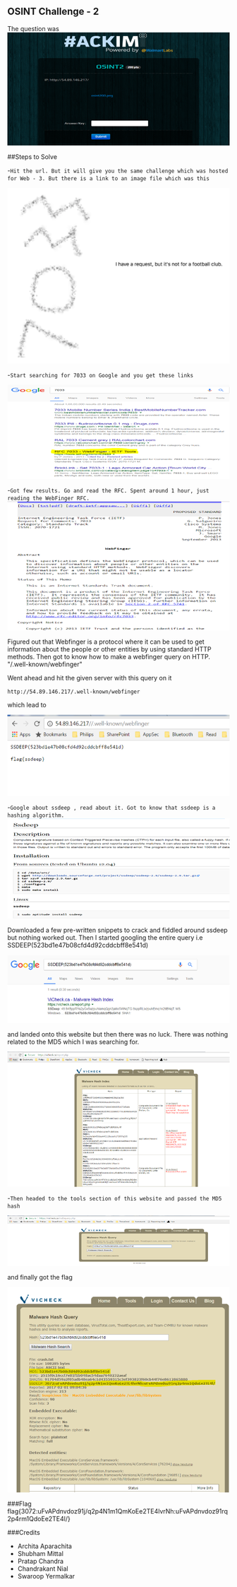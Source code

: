 ## OSINT Challenge - 2  

The question was  
    ![](/HACKIM-8/images/osint2/1.png?raw=true)  
    
##Steps to Solve  

-`Hit the url. But it will give you the same challenge which was hosted for Web - 3. But there is a link to an image file which was this`

![](/HACKIM-8/images/osint2/2.png?raw=true)  

-`Start searching for 7033 on Google and you get these links`  


![](/HACKIM-8/images/osint2/3.png?raw=true)  

-`Got few results. Go and read the RFC. Spent around 1 hour, just reading the WebFinger RFC.`  
![](/HACKIM-8/images/osint2/4.png?raw=true)  

Figured out that Webfinger is a protocol where it can be used to get information about the people or other entities by using standard HTTP methods.
Then got to know how to make a webfinger query on HTTP. 
    "/.well-known/webfinger"  
    
 Went ahead and hit the given server with this query on it  
 
    http://54.89.146.217/.well-known/webfinger

which lead to  


![](/HACKIM-8/images/osint2/5.png?raw=true)  

-`Google about ssdeep , read about it. Got to know that ssdeep is a hashing algorithm.`   
![](/HACKIM-8/images/osint2/6.png?raw=true)  

Downloaded a few pre-written snippets to crack and fiddled around ssdeep but nothing worked out. Then I started googling the entire query i.e  
    SSDEEP(523bd1e47b08cfd4d92cddcbff8e541d)  
    
 ![](/HACKIM-8/images/osint2/7.png?raw=true)  
 
 and landed onto this website but then there was no luck. There was nothing related to the MD5 which I was searching for.
 
  ![](/HACKIM-8/images/osint2/8.png?raw=true)  
  
  -`Then headed to the tools section of this website and passed the MD5 hash`  
  
  ![](/HACKIM-8/images/osint2/9.png?raw=true)  
    
and finally got the flag  

![](/HACKIM-8/images/osint2/10.png?raw=true)  
  
###Flag
        flag{3072:uFvAPdnvdoz91j/q2p4N1m1QmKoEe2TE4lvrNh:uFvAPdnvdoz91rq2p4rm1QdoEe2TE4l/}  


###Credits  
- Archita Aparachita
- Shubham Mittal
- Pratap Chandra
- Chandrakant Nial
- Swaroop Yermalkar



